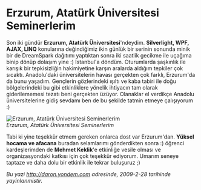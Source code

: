 # Erzurum, Atatürk Üniversitesi Seminerlerim 

Son iki gündür **Erzurum, Atatürk Üniversitesi**'ndeydim. **Silverlight,
WPF, AJAX, LINQ** konularına değindiğimiz ikin günlük bir serinin
sonunda minik bir de DreamSpark dağıtımı yaptıktan sonra iki saatlik
gecikme ile uçağıma binip dönüp dolaşım yine :) İstanbul'a döndüm.
Oturumlarda şaşkınlık ile karışık bir tepkisizliğin hakimiyetine karşın
aralarda aldığım tepkiler çok sıcaktı. Anadolu'daki üniversitelerin
havası gerçekten çok farklı, Erzurum'da da bunu yaşadım. Gençlerin
gözlerindeki ışıltı ve kaba tabiri ile doğu bölgelerindeki bu gibi
etkinliklere yönelik ihtiyacın tam olarak giderilememesi tezatı beni
gerçekten üzüyor. Olanaklar el verdikçe Anadolu üniversitelerine gidiş
sevdamı ben de bu şekilde tatmin etmeye çalışıyorum :)

![Erzurum, Atatürk Üniversitesi
Seminerlerim](media/Erzurum_Ataturk_Universitesi_Seminerlerim/27022009_1.jpg)\
*Erzurum, Atatürk Üniversitesi Seminerlerim*

Tabi ki yine teşekkür etmem gereken onlarca dost var Erzurum'dan.
**Yüksel hocama ve afacana** buradan selamlarımı gönderdikten sonra :)
öğrenci kardeşlerimden de **Mehmet Keklik**'e etkinliğe vesile olması ve
organizasyondaki katkısı için çok teşekkür ediyorum. Umarım seneye
taptaze ve daha dolu bir etkinlik ile tekrar buluşuruz ;)


*Bu yazi http://daron.yondem.com adresinde, 2009-2-28 tarihinde yayinlanmistir.*
